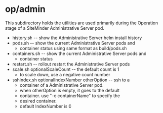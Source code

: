 # op/admin
This subdirectory holds the utilities are used primarily 
during the Operation stage of a SiteMinder Administrative Server pod.
* history.sh -- show the Administrative Server helm install history
* pods.sh -- show the current Administrative Server pods and 
	* container status using same format as build/pods.sh
* containers.sh -- show the current Administrative Server pods and 
	* container status
* restart.sh -- rollout restart the Administrative Server pods
* scale.sh optionalScaleCount -- the default count is 1
	* to scale down, use a negative count number
* sshindex.sh optionalIndexNumber otherOption -- ssh to a
	* container of a Administrative Server pod.
	* when otherOption is empty, it goes to the default
	* container. use "-c containerName" to specify the
	* desired container.
	* default IndexNumber is 0
